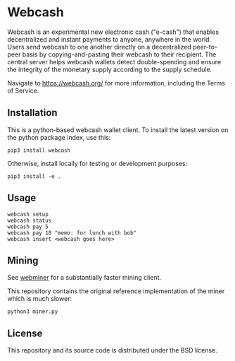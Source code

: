 # Webcash

Webcash is an experimental new electronic cash ("e-cash") that enables decentralized and instant payments to anyone, anywhere in the world. Users send webcash to one another directly on a decentralized peer-to-peer basis by copying-and-pasting their webcash to their recipient. The central server helps webcash wallets detect double-spending and ensure the integrity of the monetary supply according to the supply schedule.

Navigate to <a href="https://webcash.org/">https://webcash.org/</a> for more information, including the Terms of Service.

## Installation

This is a python-based webcash wallet client. To install the latest version on the python package index, use this:

```
pip3 install webcash
```

Otherwise, install locally for testing or development purposes:

```
pip3 install -e .
```

## Usage

```
webcash setup
webcash status
webcash pay 5
webcash pay 18 "memo: for lunch with bob"
webcash insert <webcash goes here>
```

## Mining

See <a href="https://github.com/maaku/webminer">webminer</a> for a substantially faster mining client.

This repository contains the original reference implementation of the miner which is much slower:

```
python3 miner.py
```

## License

This repository and its source code is distributed under the BSD license.
